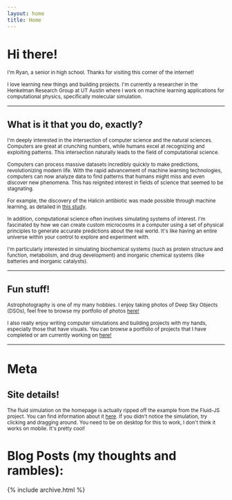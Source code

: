 ```yaml
---
layout: home
title: Home
---
```


# Hi there!

<p><small>I'm Ryan, a senior in high school. Thanks for visiting this corner of the internet!</small></p>

<p><small>I love learning new things and building projects. I'm currently a researcher in the Henkelman Research Group at UT Austin where I work on machine learning applications for computational physics, specifically molecular simulation.</small></p>

---

## What is it that you do, exactly?

<p><small>I'm deeply interested in the intersection of computer science and the natural sciences. Computers are great at crunching numbers, while humans excel at recognizing and exploiting patterns. This intersection naturally leads to the field of computational science.</small></p>

<p><small>Computers can process massive datasets incredibly quickly to make predictions, revolutionizing modern life. With the rapid advancement of machine learning technologies, computers can now analyze data to find patterns that humans might miss and even discover new phenomena. This has reignited interest in fields of science that seemed to be stagnating.</small></p>

<p><small>For example, the discovery of the Halicin antibiotic was made possible through machine learning, as detailed in <a href="https://www.cell.com/cell/fulltext/S0092-8674(20)30102-1?_returnURL=https%3A%2F%2Flinkinghub.elsevier.com%2Fretrieve%2Fpii%2FS0092867420301021%3Fshowall%3Dtrue">this study</a>.</small></p>

<p><small>In addition, computational science often involves simulating systems of interest. I'm fascinated by how we can create custom microcosms in a computer using a set of physical principles to generate accurate predictions about the real world. It's like having an entire universe within your control to explore and experiment with.</small></p>

<p><small>I'm particularly interested in simulating biochemical systems (such as protein structure and function, metabolism, and drug development) and inorganic chemical systems (like batteries and inorganic catalysts).</small></p>

---

## Fun stuff!

<p><small>Astrophotography is one of my many hobbies. I enjoy taking photos of Deep Sky Objects (DSOs), feel free to browse my portfolio of photos <a href="/gallery">here!</a></small></p>

<p><small>I also really enjoy writing computer simulations and building projects with my hands, especially those that have visuals. You can browse a portfolio of projects that I have completed or am currently working on <a href="/projects">here!</a></small></p>

---

# Meta

## Site details!

<p><small>The fluid simulation on the homepage is actually ripped off the example from the Fluid-JS project. You can find information about it <a href="https://github.com/malik-tillman/Fluid-JS">here</a>. If you didn't notice the simulation, try clicking and dragging around. You need to be on desktop for this to work, I don't think it works on mobile. It's pretty cool!</small></p>

# Blog Posts (my thoughts and rambles):

{% include archive.html %}
